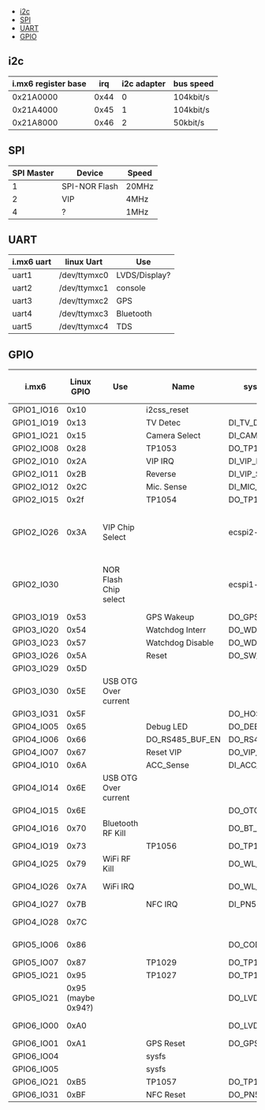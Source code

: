 - [i2c](#i2c)
- [SPI](#spi)
- [UART](#uart)
- [GPIO](#gpio)

## i2c

| i.mx6 register base | irq  | i2c adapter | bus speed |
|---------------------|------|-------------|-----------|
| 0x21A0000           | 0x44 | 0           | 104kbit/s |
| 0x21A4000           | 0x45 | 1           | 104kbit/s |
| 0x21A8000           | 0x46 | 2           | 50kbit/s  |

## SPI

| SPI Master | Device        | Speed |
|------------|---------------|-------|
| 1          | SPI-NOR Flash | 20MHz |
| 2          | VIP           | 4MHz  |
| 4          | ?             | 1MHz  |


## UART
| i.mx6 uart | linux Uart   | Use           |
|------------|--------------|---------------|
| uart1      | /dev/ttymxc0 | LVDS/Display? |
| uart2      | /dev/ttymxc1 | console       |
| uart3      | /dev/ttymxc2 | GPS           |
| uart4      | /dev/ttymxc3 | Bluetooth     |
| uart5      | /dev/ttymxc4 | TDS           |

## GPIO


| i.mx6      | Linux GPIO         | Use                   | Name             | sysfs_name      | active low | initial value | direction | direction may change | Notes                                                                      |
|------------|--------------------|-----------------------|------------------|-----------------|------------|---------------|-----------|----------------------|----------------------------------------------------------------------------|
| GPIO1_IO16 | 0x10               |                       | i2css_reset      |                 |            |               |           |                      |                                                                            |
| GPIO1_IO19 | 0x13               |                       | TV Detec         | DI_TV_DET       | 0          | 0             | 1         | 1                    |                                                                            |
| GPIO1_IO21 | 0x15               |                       | Camera Select    | DI_CAMERA_SEL   | 0          | 0             | 1         | 1                    |                                                                            |
| GPIO2_IO08 | 0x28               |                       | TP1053           | DO_TP1053       | 0          | 0             | 0         | 1                    |                                                                            |
| GPIO2_IO10 | 0x2A               |                       | VIP IRQ          | DI_VIP_IRQ      | 1          | 1             | 1         | 1                    |                                                                            |
| GPIO2_IO11 | 0x2B               |                       | Reverse          | DI_VIP_SHIFTR   | 1          | 0             | 1         | 1                    |                                                                            |
| GPIO2_IO12 | 0x2C               |                       | Mic. Sense       | DI_MIC_SENSE    | 0          | 0             | 1         | 1                    |                                                                            |
| GPIO2_IO15 | 0x2f               |                       | TP1054           | DO_TP1054       | 0          | 0             | 0         | 1                    |                                                                            |
| GPIO2_IO26 | 0x3A               | VIP Chip Select       |                  | ecspi2-ss0      |            | 1             | 0         |                      | Seen in mx6q_cmu_board_init. Pad set to alt function with iomux GPIO2_IO26 |
| GPIO2_IO30 |                    | NOR Flash Chip select |                  | ecspi1-ss0      |            | 1             | 0         |                      | Seen in mx6q_cmu_board_init. Pad set to alt function with iomux GPIO2_IO30 |
| GPIO3_IO19 | 0x53               |                       | GPS Wakeup       | DO_GPS_WAKEUP   | 0          | 0             | 0         | 1                    |                                                                            |
| GPIO3_IO20 | 0x54               |                       | Watchdog Interr  | DO_WDI          | 0          | 0             | 0         | 1                    |                                                                            |
| GPIO3_IO23 | 0x57               |                       | Watchdog Disable | DO_WDI_DISABLE  | 0          | 1             | 0         | 1                    |                                                                            |
| GPIO3_IO26 | 0x5A               |                       | Reset            | DO_SW_RESET     | 1          | 1             | 0         | 1                    |                                                                            |
| GPIO3_IO29 | 0x5D               |                       |                  |                 |            |               |           |                      | chip select??                                                              |
| GPIO3_IO30 | 0x5E               | USB OTG Over current  |                  |                 |            |               |           |                      | usb_oc.ko                                                                  |
| GPIO3_IO31 | 0x5F               |                       |                  | DO_HOST1_PWR    |            |               |           |                      | USB                                                                        |
| GPIO4_IO05 | 0x65               |                       | Debug LED        | DO_DEBUG_LED    | 0          | 0             | 0         | 1                    |                                                                            |
| GPIO4_IO06 | 0x66               |                       | DO_RS485_BUF_EN  | DO_RS485_BUF_EN | 0          | 0             | 0         | 1                    |                                                                            |
| GPIO4_IO07 | 0x67               |                       | Reset VIP        | DO_VIP_RESET    | 1          | 1             | 0         | 1                    |                                                                            |
| GPIO4_IO10 | 0x6A               |                       | ACC_Sense        | DI_ACC_SENSE    | 1          | 1             | 1         | 1                    |                                                                            |
| GPIO4_IO14 | 0x6E               | USB OTG Over current  |                  |                 |            |               |           |                      | usb_oc.ko                                                                  |
| GPIO4_IO15 | 0x6E               |                       |                  | DO_OTG_PWR      |            |               |           |                      |                                                                            |
| GPIO4_IO16 | 0x70               | Bluetooth RF Kill     |                  | DO_BT_EN        |            |               |           |                      | Seen in mx6q_cmu_board_init                                                |
| GPIO4_IO19 | 0x73               |                       | TP1056           | DO_TP1056       | 0          | 0             | 0         | 1                    |                                                                            |
| GPIO4_IO25 | 0x79               | WiFi RF Kill          |                  | DO_WL_EN        |            |               |           |                      | Seen in mx6q_cmu_board_init                                                |
| GPIO4_IO26 | 0x7A               | WiFi IRQ              |                  | DO_WL_IRQ       |            |               |           |                      | Seen in mx6q_cmu_board_init                                                |
| GPIO4_IO27 | 0x7B               |                       | NFC IRQ          | DI_PN512_IRQ    | 1          | 0             | 1         | 1                    |                                                                            |
| GPIO4_IO28 | 0x7C               |                       |                  |                 |            |               |           |                      | Seen in mx6q_cmu_board_init                                                |
| GPIO5_IO06 | 0x86               |                       |                  | DO_CODEC_RESET  |            | 0             | 0         |                      | Seen in mx6q_cmu_board_init                                                |
| GPIO5_IO07 | 0x87               |                       | TP1029           | DO_TP1029       | 0          | 0             | 0         | 1                    |                                                                            |
| GPIO5_IO21 | 0x95               |                       | TP1027           | DO_TP1027       | 0          | 0             | 0         | 1                    |                                                                            |
| GPIO5_IO21 | 0x95 (maybe 0x94?) |                       |                  | DO_LVDS_PWRDWN  |            | 1             | 0         |                      | Seen in mx6q_cmu_board_init                                                |
| GPIO6_IO00 | 0xA0               |                       |                  | DO_LVDS_MS      |            | 1             | 0         |                      | Seen in mx6q_cmu_board_init                                                |
| GPIO6_IO01 | 0xA1               |                       | GPS Reset        | DO_GPS_RESET    | 0          | 0             | 0         | 1                    |                                                                            |
| GPIO6_IO04 |                    |                       | sysfs            |                 |            |               |           |                      |                                                                            |
| GPIO6_IO05 |                    |                       | sysfs            |                 |            |               |           |                      |                                                                            |
| GPIO6_IO21 | 0xB5               |                       | TP1057           | DO_TP1057       | 0          | 0             | 0         | 1                    |                                                                            |
| GPIO6_IO31 | 0xBF               |                       | NFC Reset        | DO_PN512_RST    | 1          | 1             | 0         | 1                    |                                                                            |
